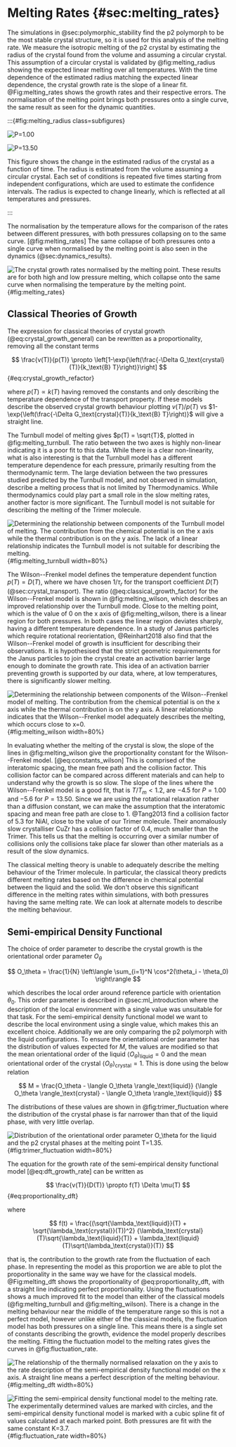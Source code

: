 # Melting Rates {#sec:melting_rates}

The simulations in @sec:polymorphic_stability find
the p2 polymorph to be the most stable crystal structure,
so it is used for this analysis of the melting rate.
We measure the isotropic melting of the p2 crystal
by estimating the radius of the crystal
found from the volume and assuming a circular crystal.
This assumption of a circular crystal is validated by @fig:melting_radius
showing the expected linear melting over all temperatures.
With the time dependence of the estimated radius
matching the expected linear dependence,
the crystal growth rate is the slope of a linear fit.
@Fig:melting_rates shows the growth rates and their respective errors.
The normalisation of the melting point
brings both pressures onto a single curve,
the same result as seen for the dynamic quantities.

:::{#fig:melting_radius class=subfigures}

![P=1.00](../Projects/Crystal_Melting/figures/melting_radius_P1.svg)

![P=13.50](../Projects/Crystal_Melting/figures/melting_radius_P13.svg)

This figure shows the change in the estimated radius of the crystal as a
function of time. The radius is estimated from the volume assuming a circular crystal.
Each set of conditions is repeated five times starting from independent
configurations, which are used to estimate the confidence intervals.
The radius is expected to change linearly,
which is reflected at all temperatures and pressures.

:::

The normalisation by the temperature allows
for the comparison of the rates between different pressures,
with both pressures collapsing on to the same curve. [@fig:melting_rates]
The same collapse of both pressures onto a single curve
when normalised by the melting point
is also seen in the dynamics (@sec:dynamics_results).

![The crystal growth rates normalised by the melting point.
These results are for both high and low pressure melting,
which collapse onto the same curve when normalising the temperature by
the melting point.
](../Projects/Crystal_Melting/figures/melting_rates_err.svg){#fig:melting_rates}

## Classical Theories of Growth

The expression for classical theories of crystal growth (@eq:crystal_growth_general)
can be rewritten as a proportionality, removing all the constant terms

$$ \frac{v(T)}{p(T)} \propto \left[1-\exp{\left(\frac{-\Delta G_\text{crystal}(T)}{k_\text{B} T}\right)}\right] $$ {#eq:crystal_growth_refactor}

where $p(T) \propto k(T)$ having removed the constants
and only describing the temperature dependence of the transport property.
If these models describe the observed crystal growth behaviour
plotting $v(T)/p(T)$ vs $1-\exp{\left(\frac{-\Delta G_\text{crystal}(T)}{k_\text{B} T}\right)}$
will give a straight line.

The Turnbull model of melting gives $p(T) = \sqrt{T}$,
plotted in @fig:melting_turnbull.
The ratio between the two axes is highly non-linear
indicating it is a poor fit to this data.
While there is a clear non-linearity,
what is also interesting is that the Turnbull model
has a different temperature dependence for each pressure,
primarily resulting from the thermodynamic term.
The large deviation between the two pressures studied
predicted by the Turnbull model,
and not observed in simulation,
describe a melting process
that is not limited by Thermodynamics.
While thermodynamics could play part a small role
in the slow melting rates,
another factor is more significant.
The Turnbull model is not suitable
for describing the melting of the Trimer molecule.

![Determining the relationship between components of the Turnbull model
of melting. The contribution from the chemical potential is on the x axis
while the thermal contribution is on the y axis.
The lack of a linear relationship indicates
the Turnbull model is not suitable for describing the melting.
](../Projects/Crystal_Melting/figures/melting_turnbull.svg){#fig:melting_turnbull width=80%}

The Wilson--Frenkel model defines the temperature dependent function $p(T) = D(T)$,
where we have chosen $1/\tau_r$ for the transport coefficient $D(T)$
(@sec:crystal_transport).
The ratio (@eq:classical_growth_factor) for the Wilson--Frenkel model is shown in @fig:melting_wilson,
which describes an improved relationship over the Turnbull mode.
Close to the melting point,
which is the value of 0 on the x axis of @fig:melting_wilson,
there is a linear region for both pressures.
In both cases the linear region deviates sharply,
having a different temperature dependence.
In a study of Janus particles which require rotational reorientation,
@Reinhart2018 also find that the Wilson--Frenkel model of growth
is insufficient for describing their observations.
It is hypothesised that the strict geometric requirements
for the Janus particles to join the crystal
create an activation barrier large enough to dominate the growth rate.
This idea of an activation barrier preventing growth
is supported by our data, where,
at low temperatures,
there is significantly slower melting.

![Determining the relationship between components of
the Wilson--Frenkel model of melting.
The contribution from the chemical potential is on the x axis
while the thermal contribution is on the y axis.
A linear relationship indicates that the Wilson--Frenkel model
adequately describes the melting,
which occurs close to $x=0$.
](../Projects/Crystal_Melting/figures/melting_wilson.svg){#fig:melting_wilson width=80%}

In evaluating whether the melting of the crystal is slow,
the slope of the lines in @fig:melting_wilson
give the proportionality constant for the Wilson--Frenkel model. [@eq:constants_wilson]
This is comprised of the interatomic spacing,
the mean free path and the collision factor.
This collision factor can be compared across different materials
and can help to understand why the growth is so slow.
The slope of the lines where the Wilson--Frenkel model
is a good fit, that is $T/T_m < 1.2$,
are $-4.5$ for $P=1.00$ and $-5.6$ for $P=13.50$.
Since we are using the rotational relaxation rather than a diffusion constant,
we can make the assumption that
the interatomic spacing and mean free path are close to 1.
@Tang2013 find a collision factor of $5.3$ for NiAl,
close to the value of our Trimer molecule.
Their anomalously slow crystalliser CuZr has a collision factor of $0.4$,
much smaller than the Trimer.
This tells us that the melting is occurring over a similar number of collisions
only the collisions take place far slower than other materials
as a result of the slow dynamics.

The classical melting theory is unable to
adequately describe the melting behaviour
of the Trimer molecule.
In particular,
the classical theory predicts different melting rates
based on the difference in chemical potential
between the liquid and the solid.
We don't observe this significant difference in the melting rates
within simulations,
with both pressures having the same melting rate.
We can look at alternate models to describe
the melting behaviour.

## Semi-empirical Density Functional

The choice of order parameter to describe the crystal growth
is the orientational order parameter $O_\theta$

$$ O_\theta = \frac{1}{N} \left\langle \sum_{i=1}^N \cos^2(\theta_i - \theta_0) \right\rangle $$

which describes the local order around reference particle
with orientation $\theta_0$.
This order parameter is described in @sec:ml_introduction
where the description of the local environment with a single value
was unsuitable for that task.
For the semi-empirical density functional model
we want to describe the local environment using a single value,
which makes this an excellent choice.
Additionally we are only comparing the p2 polymorph
with the liquid configurations.
To ensure the orientational order parameter
has the distribution of values expected for $M$,
the values are modified so that
the mean orientational order of the liquid
$\langle O_\theta \rangle_\text{liquid} = 0$
and the mean orientational order of the crystal
$\langle O_\theta \rangle_\text{crystal} = 1$.
This is done using the below relation

$$ M = \frac{O_\theta - \langle O_\theta \rangle_\text{liquid}}
{\langle O_\theta \rangle_\text{crystal} - \langle O_\theta \rangle_\text{liquid}} $$

The distributions of these values are shown in @fig:trimer_fluctuation
where the distribution of the crystal phase
is far narrower than that of the liquid phase,
with very little overlap.

![Distribution of the orientational order parameter $O_\theta$
for the liquid and the p2 crystal phases at the melting point $T=1.35$.
](../Projects/Crystal_Melting/figures/fluctuation_normalised.svg){#fig:trimer_fluctuation width=80%}

The equation for the growth rate of
the semi-empirical density functional model [@eq:dft_growth_rate]
can be written as

$$ \frac{v(T)}{D(T)} \propto f(T) \Delta \mu(T) $$ {#eq:proportionality_dft}

where

$$ f(t) = \frac{(\sqrt{\lambda_\text{liquid}}(T) +
\sqrt{\lambda_\text{crystal}}(T))^2}
{\lambda_\text{crystal}(T)\sqrt{\lambda_\text{liquid}(T)} +
\lambda_\text{liquid}(T)\sqrt{\lambda_\text{crystal}}(T)} $$

that is, the contribution to the growth rate
from the fluctuation of each phase.
In representing the model as this proportion
we are able to plot the proportionality
in the same way we have for the classical models.
@Fig:melting_dft shows the proportionality of @eq:proportionality_dft,
with a straight line indicating perfect proportionality.
Using the fluctuations shows a much improved
fit to the model than either of the classical models (@fig:melting_turnbull and
@fig:melting_wilson).
There is a change in the melting behaviour
near the middle of the temperature range
so this is not a perfect model,
however unlike either of the classical models,
the fluctuation model has both pressures on a single line.
This means there is a single set of constants describing the growth,
evidence the model properly describes the melting.
Fitting the fluctuation model to the melting rates
gives the curves in @fig:fluctuation_rate.

![The relationship of the thermally normalised relaxation on the y axis
to the rate description of the semi-empirical density functional model
on the x axis.
A straight line means a perfect description of the melting behaviour.
](../Projects/Crystal_Melting/figures/melting_dft.svg){#fig:melting_dft width=80%}

![Fitting the semi-empirical density functional model
to the melting rate.
The experimentally determined values are marked with circles,
and the semi-empirical density functional model
is marked with a cubic spline fit of values calculated at each marked point.
Both pressures are fit with the same constant $K=3.7$.
](../Projects/Crystal_Melting/figures/fluctuation_rate_fit.svg){#fig:fluctuation_rate width=80%}
